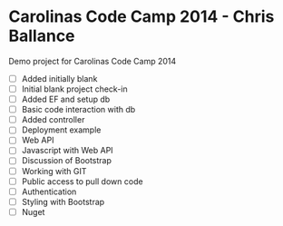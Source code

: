 Carolinas Code Camp 2014 - Chris Ballance
=========================================

Demo project for Carolinas Code Camp 2014

- [ ] Added initially blank
- [ ] Initial blank project check-in
- [ ] Added EF and setup db
- [ ] Basic code interaction with db
- [ ] Added controller
- [ ] Deployment example
- [ ] Web API
- [ ] Javascript with Web API
- [ ] Discussion of Bootstrap
- [ ] Working with GIT
- [ ] Public access to pull down code
- [ ] Authentication
- [ ] Styling with Bootstrap
- [ ] Nuget
